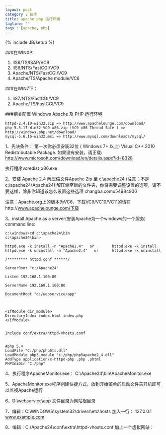 ```yaml
---
layout: post
category : 技术
title: apache php 运行环境
tagline: ""
tags : [apache, php]
---
```

{% include JB/setup %}


###在WINXP:
1. IIS6/TS/ISAP/VC9
2. IIS6/NTS/FastCGI/VC9
3. Apache/NTS/FastCGI/VC9
4. Apache/TS/Apache module/VC6

###在WIN7下：
1. IIS7/NTS/FastCGI/VC9
2. Apache/TS/FastCGI/VC9



###相关配置
Windows Apache 及 PHP 运行环境

	httpd-2.4.10-win32.zip => http://www.apachelounge.com/download/
	php-5.5.17-Win32-VC9-x86.zip (VC9 x86 Thread Safe ) => http://windows.php.net/download/
	mysql-5.6.16-win32.msi => http://www.mysql.com/downloads/mysql/


1、先决条件：
第一次你必须安装32位 ( Windows 7+ 以上)  Visual C++ 2010 Redistributable Package.
如果没有安装，请正载: http://www.microsoft.com/download/en/details.aspx?id=8328

执行程序vcredist_x86.exe


2、安装 Apache 2.4 
解压缩文件Apache Zip 至 c:\apache24 (注意：不是c:\apache24\Apache24)
解压缩至新的文件夹，你将需要调整设置的选项，请不要这样，除非你知道该怎么设置这些选项 changba.comu54984936


注意：Apache.org上的版本为VC6，下载VC9/VC10/VC11的请在http://www.apachelounge.com/下载

3、install Apache as a server(安装Apache为一个windows的一个服务)
	command line:

	c:\windows>cd c:\apache24\bin
	c:\apache24\bin>
	
	httpd.exe -k install -n "Apache2.4"   or     	httpd.exe -k install
	httpd.exe -k uninstall -n "Apache2.4"   or     	httpd.exe -k uninstall
	
	/********* httpd.conf ******/
	
	ServerRoot "c:/Apache24"
	
	Listen 192.168.1.100:80
	
	ServerName 192.168.1.100:80
	
	DocumentRoot "d:/webservice/app"
	

	
	<IfModule dir_module>
	DirectoryIndex index.html index.php
	</IfModule>
	
	
	Include conf/extra/httpd-vhosts.conf
	
	
	#php 5.4
	LoadFile "C:/php/php5ts.dll"
	LoadModule php5_module "c:/php/php5apache2_4.dll"
	AddType application/x-httpd-php .php .phtml
	PHPIniDir "C:/php"


4、执行程序ApacheMonitor.exe：
	C:\Apache24\bin\ApacheMonitor.exe

5、ApacheMonitor.exe程序创建快捷方式，放到开始菜单的启动文件夹开机即可以监视Apache运行

6、D:\webservice\app 文件目录为网站根目录

7、编辑：C:\WINDOWS\system32\drivers\etc\hosts
	加入一行：
	127.0.0.1       www.example.com
	
8、编辑：C:\Apache24\conf\extra\httpd-vhosts.conf
	加上一个虚拟网站：




